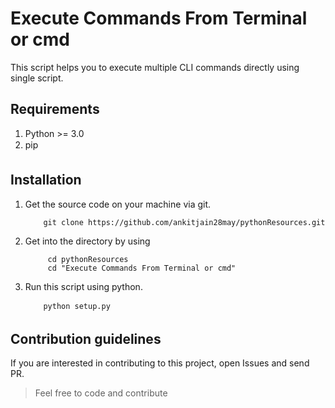 #  Execute Commands From Terminal or cmd

  This script helps you to execute multiple CLI commands directly using single script.

## Requirements

  1. Python >= 3.0
  2. pip
 	
 ## Installation

1. Get the source code on your machine via git.
    ``` shell 
 		git clone https://github.com/ankitjain28may/pythonResources.git
 	```
2. Get into the directory by using
   ```shell 
 		cd pythonResources
 		cd "Execute Commands From Terminal or cmd"
 	```
3. Run this script using python.
 	```shell
 		python setup.py
 	```

## Contribution guidelines

If you are interested in contributing to this project, open Issues and send PR.
> Feel free to code and contribute